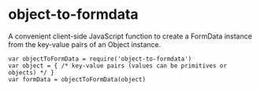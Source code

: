 # object-to-formdata
  A convenient client-side JavaScript function to create a FormData instance from the key-value pairs of an Object instance.

```
var objectToFormData = require('object-to-formdata')
var object = { /* key-value pairs (values can be primitives or objects) */ }
var formData = objectToFormData(object)
```

